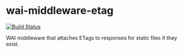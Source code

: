# wai-middleware-etag

[![Build Status](https://api.travis-ci.org/ameingast/wai-middleware-etag.png)](https://travis-ci.org/ameingast/wai-middleware-etag)

WAI middleware that attaches ETags to responses for static files
if they exist.
